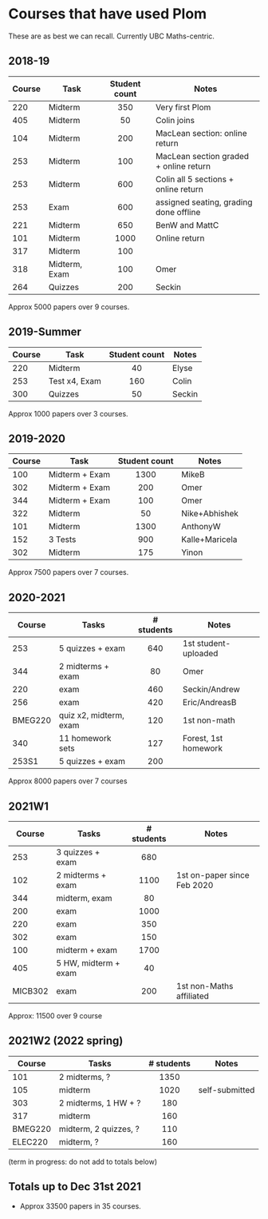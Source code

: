# Courses that have used Plom

These are as best we can recall.  Currently UBC Maths-centric.


## 2018-19

| Course |  Task    | Student count | Notes                            |
|--------|----------|:-------------:|----------------------------------|
| 220    | Midterm  | 350           | Very first Plom                  |
| 405    | Midterm  | 50            | Colin joins                      |
| 104    | Midterm  | 200           | MacLean section: online return   |
| 253    | Midterm  | 100     | MacLean section graded + online return |
| 253    | Midterm  | 600     | Colin all 5 sections + online return   |
| 253    | Exam     | 600     | assigned seating, grading done offline |
| 221    | Midterm  | 650           | BenW and MattC                   |
| 101    | Midterm  | 1000          | Online return                    |
| 317    | Midterm  | 100           |                                  |
| 318    | Midterm, Exam   | 100    | Omer                             |
| 264    | Quizzes  | 200           | Seckin                           |

Approx 5000 papers over 9 courses.


## 2019-Summer

| Course |  Task         | Student count | Notes   |
|--------|---------------|:-------------:|---------|
| 220    | Midterm       | 40            | Elyse   |
| 253    | Test x4, Exam | 160           | Colin   |
| 300    | Quizzes       | 50            | Seckin  |

Approx 1000 papers over 3 courses.


## 2019-2020

| Course |  Task          | Student count |  Notes         |
|--------|----------------|:-------------:|----------------|
| 100    | Midterm + Exam | 1300          | MikeB          |
| 302    | Midterm + Exam | 200           | Omer           |
| 344    | Midterm + Exam | 100           | Omer           |
| 322    | Midterm        | 50            | Nike+Abhishek  |
| 101    | Midterm        | 1300          | AnthonyW       |
| 152    | 3 Tests        | 900           | Kalle+Maricela |
| 302    | Midterm        | 175           | Yinon          |

Approx 7500 papers over 7 courses.


## 2020-2021

| Course  |  Tasks                  | # students |  Notes              |
|---------|-------------------------|:----------:|---------------------|
| 253     | 5 quizzes + exam        | 640        | 1st student-uploaded|
| 344     | 2 midterms + exam       | 80         | Omer                |
| 220     | exam                    | 460        | Seckin/Andrew       |
| 256     | exam                    | 420        | Eric/AndreasB       |
| BMEG220 | quiz x2, midterm, exam  | 120        | 1st non-math        |
| 340     | 11 homework sets        | 127        | Forest, 1st homework|
| 253S1   | 5 quizzes + exam        | 200        |                     |

Approx 8000 papers over 7 courses



## 2021W1

| Course  |  Tasks                  | # students |  Notes                      |
|---------|-------------------------|:----------:|-----------------------------|
| 253     | 3 quizzes + exam        | 680        |                             |
| 102     | 2 midterms + exam       | 1100       | 1st on-paper since Feb 2020 |
| 344     | midterm, exam           | 80         |                             |
| 200     | exam                    | 1000       |                             |
| 220     | exam                    | 350        |                             |
| 302     | exam                    | 150        |                             |
| 100     | midterm + exam          | 1700       |                             |
| 405     | 5 HW, midterm + exam    | 40         |                             |
| MICB302 | exam                    | 200        | 1st non-Maths affiliated    |

Approx: 11500 over 9 course


## 2021W2 (2022 spring)

| Course  |  Tasks                  | # students |  Notes                      |
|---------|-------------------------|:----------:|-----------------------------|
| 101     | 2 midterms, ?           | 1350       |                             |
| 105     | midterm                 | 1020       | self-submitted              |
| 303     | 2 midterms, 1 HW + ?    | 180        |                             |
| 317     | midterm                 | 160        |                             |
| BMEG220 | midterm, 2 quizzes, ?   | 110        |                             |
| ELEC220 | midterm, ?              | 160        |                             |

(term in progress: do not add to totals below)


## Totals up to Dec 31st 2021

  * Approx 33500 papers in 35 courses.
